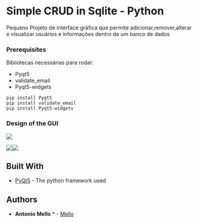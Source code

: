# Simple CRUD in Sqlite - Python

Pequeno Projeto de interface gráfica que permite adicionar,remover,alterar e visualizar usuários e informações dentro de um
banco de dados

### Prerequisites

Bibliotecas necessárias para rodar:
* Pyqt5 
* validate_email
* Pyqt5-widgets

 ```pip install Pyqt5```  
```pip install validate_email```  
```pip install Pyqt5-widgets```  


### Design of the GUI

![](images/interno.png)
  
![](images/login.png)![](images/cadastro.png)


## Built With

* [PyQt5](https://doc.bccnsoft.com/docs/PyQt5/) - The python framework used


## Authors

* **Antonio Mello** * - [Mello](https://github.com/MelloTonio)

